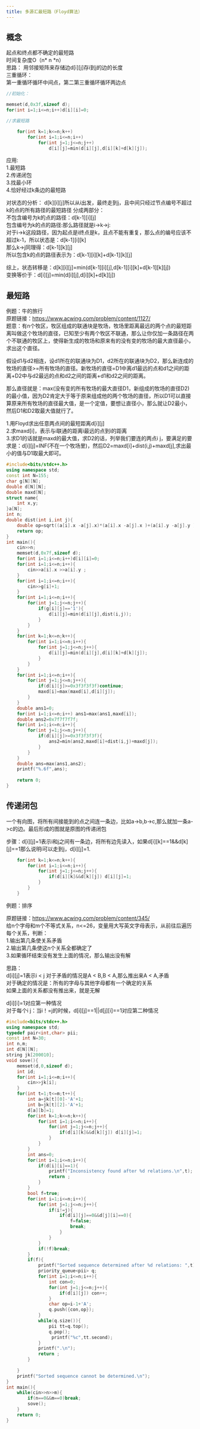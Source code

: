 ```yaml
---
title: 多源汇最短路（Floyd算法）
---
```

## 概念
起点和终点都不确定的最短路  
时间复杂度O（n* n *n）  
思路：
用邻接矩阵来存储边d[i][j]存i到j的边的长度  
三重循环：  
第一重循环循环中间点，第二第三重循环循环两边点  
```cpp
//初始化：

memset(d,0x3f,sizeof d);
for(int i=1;i<=n;i++)d[i][i]=0;

//求最短路

	for(int k=1;k<=n;k++) 
		for(int i=1;i<=n;i++)
			for(int j=1;j<=n;j++)
				d[i][j]=min(d[i][j],d[i][k]+d[k][j]);
```


应用:  
1.最短路  
2.传递闭包   
3.找最小环  
4.恰好经过k条边的最短路  

对状态的分析：
d[k][i][j]所以从i出发，最终走到j，且中间只经过节点编号不超过k的点的所有路径的最短路径
分成两部分：  
不包含编号为k的点的路径：d[k-1][i][j]  
包含编号为k的点的路径:那么路径就是i->k->j:  
对于i->k这段路径，因为起点是i终点是k，且点不能有重复，那么点的编号应该不超过k-1，所以状态是：d[k-1][i][k]  
那么k->j同理得：d[k-1][k][j]  
所以包含k的点的路径表示为：d[k-1][i][k]+d[k-1][k][j]  

综上，状态转移是：d[k][i][j]=min(d[k-1][i][j],d[k-1][i][k]+d[k-1][k][j])  
变换等价于：d[i][j]=min(d[i][j],d[i][k]+d[k][j])  

## 最短路
例题：牛的旅行  
原题链接：https://www.acwing.com/problem/content/1127/  
题意：有n个牧区，牧区组成的联通块是牧场，牧场里距离最远的两个点的最短距离叫做这个牧场的直径，已知至少有两个牧区不联通，那么让你仅加一条路径在两个不联通的牧区上，使得新生成的牧场和原来有的没有变的牧场的最大直径最小，求出这个直径。  

假设d1与d2相连，设d1所在的联通块为D1，d2所在的联通块为D2，那么新连成的牧场的直径>=所有牧场的直径。新牧场的直径=D1中离d1最远的点和d1之间的距离+D2中与d2最远的点和d2之间的距离+d1和d2之间的距离。  

那么直径就是：max(没有变的所有牧场的最大直径D1，新组成的牧场的直径D2)的最小值，因为D2肯定大于等于原来组成他的两个牧场的直径，所以D1可以直接算原来所有牧场的直径最大值，是一个定值，要想让直径小，那么就让D2最小，然后D1和D2取最大值就行了。  

1.用Floyd求出任意两点间的最短距离d[i][j]  
2.求maxd[i]，表示与i联通的距离i最远的点到i的距离  
3.求D1的话就是maxd的最大值，求D2的话，列举我们要连的两点i j，要满足的要求是：d[i][j]=INF(不在一个牧场里)，然后D2=maxd[i]+dist(i,j)+maxd[j],求出最小的值与D1取最大即可。  

```cpp
#include<bits/stdc++.h>
using namespace std;
const int N=155;
char g[N][N];
double d[N][N];
double maxd[N];
struct name{
	int x,y;
}a[N];
int n;
double dist(int i,int j){
	double op=sqrt((a[i].x -a[j].x)*(a[i].x -a[j].x )+(a[i].y -a[j].y )*(a[i].y -a[j].y ));
	return op;
}
int main(){
	cin>>n;
	memset(d,0x7f,sizeof d);
	for(int i=1;i<=n;i++)d[i][i]=0;
	for(int i=1;i<=n;i++){
		cin>>a[i].x >>a[i].y ;
	}
	for(int i=1;i<=n;i++){
		cin>>g[i]+1;
	}
	for(int i=1;i<=n;i++){
		for(int j=1;j<=n;j++){
			if(g[i][j]=='1'){
				d[i][j]=min(d[i][j],dist(i,j));
			}
		}
	}
	for(int k=1;k<=n;k++){
		for(int i=1;i<=n;i++){
			for(int j=1;j<=n;j++){
				d[i][j]=min(d[i][j],d[i][k]+d[k][j]);
			}
		}
	}
	for(int i=1;i<=n;i++){
		for(int j=1;j<=n;j++){
			if(d[i][j]>=0x3f3f3f3f)continue;
			maxd[i]=max(maxd[i],d[i][j]);
		}
	}
	double ans1=0;
	for(int i=1;i<=n;i++) ans1=max(ans1,maxd[i]);
	double ans2=0x7f7f7f7f; 
	for(int i=1;i<=n;i++){
		for(int j=1;j<=n;j++){
			if(d[i][j]>=0x3f3f3f3f){
				ans2=min(ans2,maxd[i]+dist(i,j)+maxd[j]);
			}
		}
	}
	double ans=max(ans1,ans2);
	printf("%.6f",ans);
	
	return 0;
}
```

## 传递闭包

一个有向图，将所有间接能到的点之间连一条边，比如a->b,b->c,那么就加一条a->c的边。最后形成的图就是原图的传递闭包  

步骤：d[i][j]=1表示i和j之间有一条边，将所有边先读入，如果d[i][k]==1&&d[k][j]==1那么说明i可以走到j，d[i][j]=1.

```cpp
	for(int k=1;k<=n;k++){
		for(int i=1;i<=n;i++){
			for(int j=1;j<=n;j++){
				if(d[i][k]&&d[k][j]) d[i][j]=1;
			}
		}
	}

```

例题：排序  

原题链接：https://www.acwing.com/problem/content/345/  
给n个字母和m个不等式关系，n<=26，变量用大写英文字母表示，从前往后遍历每个关系，判断：  
1.输出第几条使关系矛盾  
2.输出第几条使这n个关系全都确定了  
3.如果循环结束没有发生上面的情况，那么输出没有解  


思路：  
d[i][j]=1表示i < j
对于矛盾的情况是A < B,B < A,那么推出来A < A,矛盾  
对于确定的情况是：所有的字母与其他字母都有一个确定的关系  
如果上面的关系都没有推出来，就是无解  

d[i][i]=1对应第一种情况  
对于每个i j：当i！=j的时候，d[i][j]==1||d[j][i]==1对应第二种情况  


```cpp
#include<bits/stdc++.h>
using namespace std;
typedef pair<int,char> pii;
const int N=30;
int n,m;
int d[N][N];
string jk[200010];
void sove(){
	memset(d,0,sizeof d);
	int id;
	for(int i=1;i<=m;i++){
		cin>>jk[i];
	}
	for(int t=1;t<=m;t++){
		int a=jk[t][0]-'A'+1;
		int b=jk[t][2]-'A'+1;
		d[a][b]=1;
		for(int k=1;k<=n;k++){
			for(int i=1;i<=n;i++){
				for(int j=1;j<=n;j++){
					if(d[i][k]&&d[k][j]) d[i][j]=1;
				}
			}
		}
		int ans=0;
		for(int i=1;i<=n;i++){
			if(d[i][i]==1){
				printf("Inconsistency found after %d relations.\n",t);
				return ;
			}
		}
		bool f=true;
		for(int i=1;i<=n;i++){
			for(int j=1;j<=n;j++){
				if(i!=j){
					if(d[i][j]==0&&d[j][i]==0){
						f=false;
						break;
					}
				}
			}
			if(!f)break;
		}
		if(f){
			printf("Sorted sequence determined after %d relations: ",t);
			priority_queue<pii> q;
			for(int i=1;i<=n;i++){
				int con=0;
				for(int j=1;j<=n;j++){
					if(d[i][j]) con++;
				}
				char op=i-1+'A';
				q.push({con,op});
			}
			while(q.size()){
				pii tt=q.top();
				q.pop();
				 printf("%c",tt.second);
			}
			printf(".\n");
			return ;
		}
		
	}
	printf("Sorted sequence cannot be determined.\n");
}
int main(){
	while(cin>>n>>m){
		if(n==0&&m==0)break;
		sove();
	}
	return 0;
}

```

<!-- ## 最小环

一个图中长度最小的环  

例题：观光之旅  
原题链接：https://www.acwing.com/problem/content/346/  

题意：找一个无向图里，点数>=3且长度最小的环  

把所有环按环上编号最大的点的编号来分类   -->


